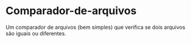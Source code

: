 # Comparador-de-arquivos
Um comparador de arquivos (bem simples) que verifica se dois arquivos são iguais ou diferentes.

